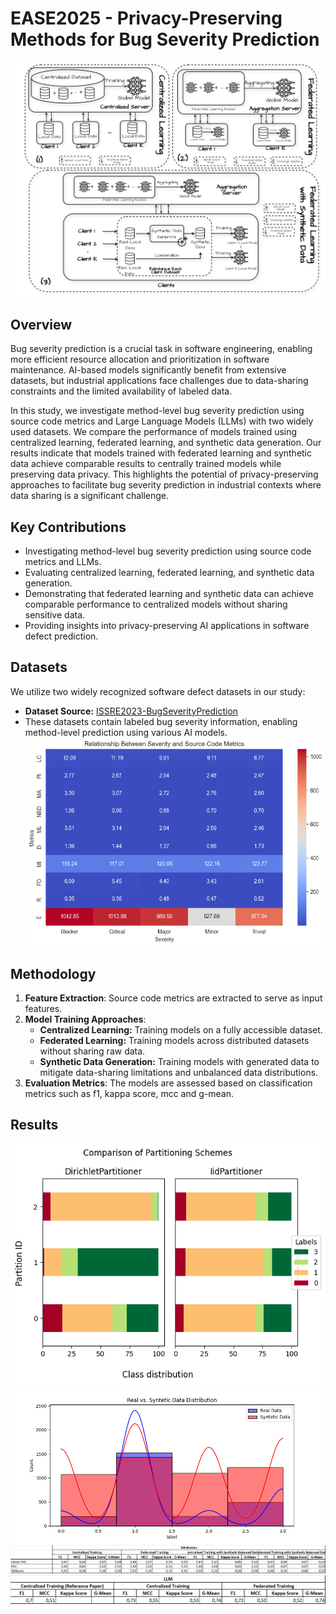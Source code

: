 # EASE2025 - Privacy-Preserving Methods for Bug Severity Prediction
![ease2025-arch.png](img/ease2025-arch.png)
## Overview
Bug severity prediction is a crucial task in software engineering, enabling more efficient resource allocation and prioritization in software maintenance. AI-based models significantly benefit from extensive datasets, but industrial applications face challenges due to data-sharing constraints and the limited availability of labeled data.

In this study, we investigate method-level bug severity prediction using source code metrics and Large Language Models (LLMs) with two widely used datasets. We compare the performance of models trained using centralized learning, federated learning, and synthetic data generation. Our results indicate that models trained with federated learning and synthetic data achieve comparable results to centrally trained models while preserving data privacy. This highlights the potential of privacy-preserving approaches to facilitate bug severity prediction in industrial contexts where data sharing is a significant challenge.

## Key Contributions
- Investigating method-level bug severity prediction using source code metrics and LLMs.
- Evaluating centralized learning, federated learning, and synthetic data generation.
- Demonstrating that federated learning and synthetic data can achieve comparable performance to centralized models without sharing sensitive data.
- Providing insights into privacy-preserving AI applications in software defect prediction.

## Datasets
We utilize two widely recognized software defect datasets in our study:
- **Dataset Source:** [ISSRE2023-BugSeverityPrediction](https://github.com/EhsanMashhadi/ISSRE2023-BugSeverityPrediction)
- These datasets contain labeled bug severity information, enabling method-level prediction using various AI models.
![bugsjar_relations.png](img/bugsjar_relations.png)

## Methodology
1. **Feature Extraction**: Source code metrics are extracted to serve as input features.
2. **Model Training Approaches**:
   - **Centralized Learning:** Training models on a fully accessible dataset.
   - **Federated Learning:** Training models across distributed datasets without sharing raw data.
   - **Synthetic Data Generation:** Training models with generated data to mitigate data-sharing limitations and unbalanced data distributions.
3. **Evaluation Metrics**: The models are assessed based on classification metrics such as f1, kappa score, mcc and g-mean.

## Results
![partitioning_comp.png](img/partitioning_comp.png)
![CopulaGAN_distribution.png](img/CopulaGAN_distribution.png)
![img.png](img/img.png)
![img.png](img/img2.png)

